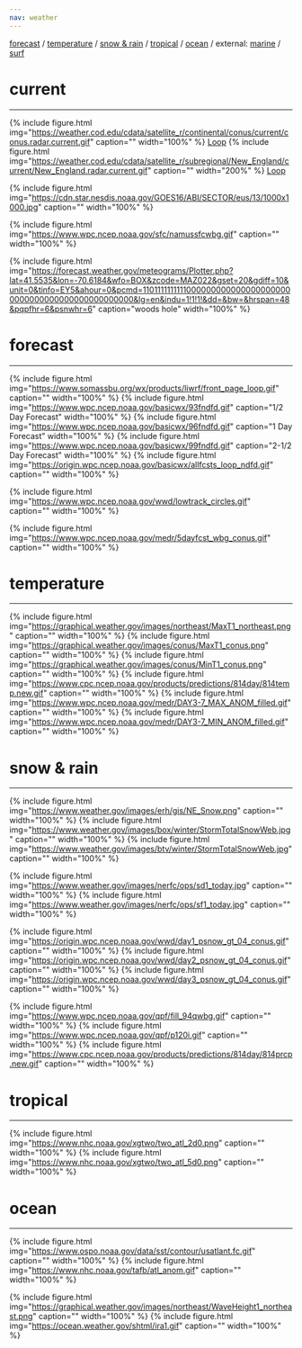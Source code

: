 ```yaml
---
nav: weather
---
```

[forecast](#forecast) / 
[temperature](#temperature) / 
[snow & rain](#snow--rain) / 
[tropical](#tropical) / 
[ocean](#ocean) / external: 
[marine](https://marine.weather.gov/MapClick.php?zoneid=ANZ234&TextType=1) / 
[surf](https://hopewaves.app/)

# current
--------

<!---Radar--->
{% include figure.html img="https://weather.cod.edu/cdata/satellite_r/continental/conus/current/conus.radar.current.gif" caption="" width="100%" %}
[Loop](https://weather.cod.edu/satrad/?parms=continental-conus-comp_radar-48-0-100-1&checked=map&colorbar=undefined)
{% include figure.html img="https://weather.cod.edu/cdata/satellite_r/subregional/New_England/current/New_England.radar.current.gif" caption="" width="200%" %}
[Loop](https://weather.cod.edu/satrad/?parms=subregional-New_England-comp_radar-48-0-100-1&checked=map&colorbar=undefined)

{% include figure.html img="https://cdn.star.nesdis.noaa.gov/GOES16/ABI/SECTOR/eus/13/1000x1000.jpg" caption="" width="100%" %}

{% include figure.html img="https://www.wpc.ncep.noaa.gov/sfc/namussfcwbg.gif" caption="" width="100%" %}

{% include figure.html img="https://forecast.weather.gov/meteograms/Plotter.php?lat=41.5535&lon=-70.6184&wfo=BOX&zcode=MAZ022&gset=20&gdiff=10&unit=0&tinfo=EY5&ahour=0&pcmd=11011111111110000000000000000000000000000000000000000000000&lg=en&indu=1!1!1!&dd=&bw=&hrspan=48&pqpfhr=6&psnwhr=6" caption="woods hole" width="100%" %}

# forecast
--------
<!---Forecast--->
{% include figure.html img="https://www.somassbu.org/wx/products/liwrf/front_page_loop.gif" caption="" width="100%" %}
{% include figure.html img="https://www.wpc.ncep.noaa.gov/basicwx/93fndfd.gif" caption="1/2 Day Forecast" width="100%" %}
{% include figure.html img="https://www.wpc.ncep.noaa.gov/basicwx/96fndfd.gif" caption="1 Day Forecast" width="100%" %}
{% include figure.html img="https://www.wpc.ncep.noaa.gov/basicwx/99fndfd.gif" caption="2-1/2 Day Forecast" width="100%" %}
{% include figure.html img="https://origin.wpc.ncep.noaa.gov/basicwx/allfcsts_loop_ndfd.gif" caption="" width="100%" %}

{% include figure.html img="https://www.wpc.ncep.noaa.gov/wwd/lowtrack_circles.gif" caption="" width="100%" %}

{% include figure.html img="https://www.wpc.ncep.noaa.gov/medr/5dayfcst_wbg_conus.gif" caption="" width="100%" %}

# temperature
--------
<!---Temperature--->
{% include figure.html img="https://graphical.weather.gov/images/northeast/MaxT1_northeast.png" caption="" width="100%" %}
{% include figure.html img="https://graphical.weather.gov/images/conus/MaxT1_conus.png" caption="" width="100%" %}
{% include figure.html img="https://graphical.weather.gov/images/conus/MinT1_conus.png" caption="" width="100%" %}
{% include figure.html img="https://www.cpc.ncep.noaa.gov/products/predictions/814day/814temp.new.gif" caption="" width="100%" %}
{% include figure.html img="https://www.wpc.ncep.noaa.gov/medr/DAY3-7_MAX_ANOM_filled.gif" caption="" width="100%" %}
{% include figure.html img="https://www.wpc.ncep.noaa.gov/medr/DAY3-7_MIN_ANOM_filled.gif" caption="" width="100%" %}

# snow & rain
--------
<!---Snow--->
{% include figure.html img="https://www.weather.gov/images/erh/gis/NE_Snow.png" caption="" width="100%" %}
{% include figure.html img="https://www.weather.gov/images/box/winter/StormTotalSnowWeb.jpg" caption="" width="100%" %}
{% include figure.html img="https://www.weather.gov/images/btv/winter/StormTotalSnowWeb.jpg" caption="" width="100%" %}

{% include figure.html img="https://www.weather.gov/images/nerfc/ops/sd1_today.jpg" caption="" width="100%" %}
{% include figure.html img="https://www.weather.gov/images/nerfc/ops/sf1_today.jpg" caption="" width="100%" %}

{% include figure.html img="https://origin.wpc.ncep.noaa.gov/wwd/day1_psnow_gt_04_conus.gif" caption="" width="100%" %}
{% include figure.html img="https://origin.wpc.ncep.noaa.gov/wwd/day2_psnow_gt_04_conus.gif" caption="" width="100%" %}
{% include figure.html img="https://origin.wpc.ncep.noaa.gov/wwd/day3_psnow_gt_04_conus.gif" caption="" width="100%" %}

<!---Rain--->
{% include figure.html img="https://www.wpc.ncep.noaa.gov/qpf/fill_94qwbg.gif" caption="" width="100%" %}
{% include figure.html img="https://www.wpc.ncep.noaa.gov/qpf/p120i.gif" caption="" width="100%" %}
{% include figure.html img="https://www.cpc.ncep.noaa.gov/products/predictions/814day/814prcp.new.gif" caption="" width="100%" %}

# tropical
--------
<!---Tropical--->
{% include figure.html img="https://www.nhc.noaa.gov/xgtwo/two_atl_2d0.png" caption="" width="100%" %}
{% include figure.html img="https://www.nhc.noaa.gov/xgtwo/two_atl_5d0.png" caption="" width="100%" %}

# ocean
--------

{% include figure.html img="https://www.ospo.noaa.gov/data/sst/contour/usatlant.fc.gif" caption="" width="100%" %}
{% include figure.html img="https://www.nhc.noaa.gov/tafb/atl_anom.gif" caption="" width="100%" %}

<!---Wave--->
{% include figure.html img="https://graphical.weather.gov/images/northeast/WaveHeight1_northeast.png" caption="" width="100%" %}
{% include figure.html img="https://ocean.weather.gov/shtml/ira1.gif" caption="" width="100%" %}


<!---

<center><iframe width="700" height="400"
        src="https://embed.windy.com/embed2.html?lat=42.280&lon=-71.128&detailLat=42.280&detailLon=-71.128&width=650&height=450&zoom=5&level=surface&overlay=temp&product=ecmwf&menu=&message=&marker=&calendar=now&pressure=&type=map&location=coordinates&detail=&metricWind=default&metricTemp=default&radarRange=-1"
        frameborder="0"></iframe> </center>

--->
